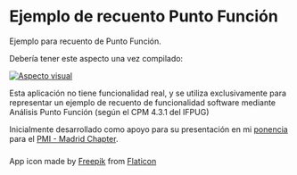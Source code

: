 # Ejemplo de recuento Punto Función
Ejemplo para recuento de Punto Función.

Debería tener este aspecto una vez compilado:

[![Aspecto visual](https://img.youtube.com/vi/xvaBgm_xsow/0.jpg)](https://www.youtube.com/watch?v=xvaBgm_xsow)

Esta aplicación no tiene funcionalidad real, y se utiliza exclusivamente para representar un ejemplo de recuento de funcionalidad software mediante Análisis Punto Función (según el CPM 4.3.1 del IFPUG)

Inicialmente desarrollado como apoyo para su presentación en mi [ponencia](https://pmi-mad.org/eventos/reuniones-mensuales/2109-convocatoria-reunion-mensual-de-socios-febrero-2020) para el [PMI - Madrid Chapter](https://pmi-mad.org/).


###
App icon made by [Freepik](https://www.flaticon.com/authors/freepik) from [Flaticon](https://www.flaticon.com/)

